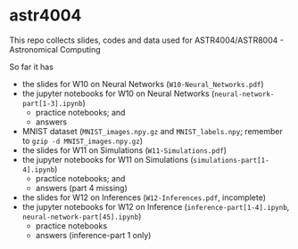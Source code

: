 # astr4004
This repo collects slides, codes and data used for ASTR4004/ASTR8004 - Astronomical Computing

So far it has
* the slides for W10 on Neural Networks (`W10-Neural_Networks.pdf`)
* the jupyter notebooks for W10 on Neural Networks (`neural-network-part[1-3].ipynb`)
    * practice notebooks; and
	* answers
* MNIST dataset (`MNIST_images.npy.gz` and `MNIST_labels.npy`; remember to `gzip -d MNIST_images.npy.gz`)
* the slides for W11 on Simulations (`W11-Simulations.pdf`)
* the jupyter notebooks for W11 on Simulations (`simulations-part[1-4].ipynb`)
    * practice notebooks; and
	* answers (part 4 missing)
* the slides for W12 on Inferences (`W12-Inferences.pdf`, incomplete)
* the jupyter notebooks for W12 on Inference (`inference-part[1-4].ipynb`, `neural-network-part[45].ipynb`)
    * practice notebooks
	* answers (inference-part 1 only)

